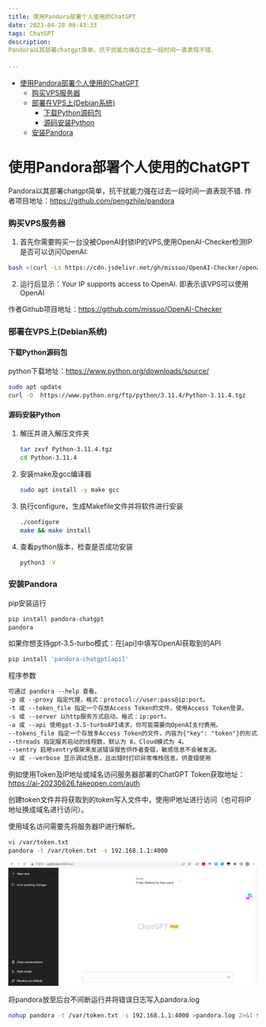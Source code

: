 ```yaml
---
title: 使用Pandora部署个人使用的ChatGPT
date: 2023-04-28 00:43:33
tags: ChatGPT
description: 
Pandora以其部署chatgpt简单，抗干扰能力强在过去一段时间一直表现不错.

---
```


- [使用Pandora部署个人使用的ChatGPT](#使用pandora部署个人使用的chatgpt)
    - [购买VPS服务器](#购买vps服务器)
    - [部署在VPS上(Debian系统)](#部署在vps上debian系统)
      - [下载Python源码包](#下载python源码包)
      - [源码安装Python](#源码安装python)
    - [安装Pandora](#安装pandora)

#   使用Pandora部署个人使用的ChatGPT
Pandora以其部署chatgpt简单，抗干扰能力强在过去一段时间一直表现不错.
作者项目地址：https://github.com/pengzhile/pandora

### 购买VPS服务器
1. 首先你需要购买一台没被OpenAI封锁IP的VPS,使用OpenAI-Checker检测IP是否可以访问OpenAI:

```bash
bash <(curl -Ls https://cdn.jsdelivr.net/gh/missuo/OpenAI-Checker/openai.sh)
```
2.  运行后显示：Your IP supports access to OpenAI. 即表示该VPS可以使用OpenAI

作者Github项目地址：https://github.com/missuo/OpenAI-Checker

### 部署在VPS上(Debian系统)

#### 下载Python源码包
   python下载地址：https://www.python.org/downloads/source/

   ```bash
   sudo apt update 
   curl -O  https://www.python.org/ftp/python/3.11.4/Python-3.11.4.tgz 
   ```
####  源码安装Python

1.  解压并进入解压文件夹

    ```bash
    tar zxvf Python-3.11.4.tgz  
    cd Python-3.11.4 
    ```
2.  安装make及gcc编译器
    ```bash 
    sudo apt install -y make gcc  
    ```

3.  执行configure，生成Makefile文件并将软件进行安装
    ```bash
    ./configure  
    make && make install 
    ```

4.  查看python版本，检查是否成功安装
    ```bash
    python3 -V
    ```
### 安装Pandora
pip安装运行

```bash
pip install pandora-chatgpt
pandora
```
如果你想支持gpt-3.5-turbo模式：在[api]中填写OpenAI获取到的API
```bash
pip install 'pandora-chatgpt[api]'
```
程序参数
```html
可通过 pandora --help 查看。
-p 或 --proxy 指定代理，格式：protocol://user:pass@ip:port。
-t 或 --token_file 指定一个存放Access Token的文件，使用Access Token登录。
-s 或 --server 以http服务方式启动，格式：ip:port。
-a 或 --api 使用gpt-3.5-turboAPI请求，你可能需要向OpenAI支付费用。
--tokens_file 指定一个存放多Access Token的文件，内容为{"key": "token"}的形式。
--threads 指定服务启动的线程数，默认为 8，Cloud模式为 4。
--sentry 启用sentry框架来发送错误报告供作者查错，敏感信息不会被发送。
-v 或 --verbose 显示调试信息，且出错时打印异常堆栈信息，供查错使用
```

例如使用Token及IP地址或域名访问服务器部署的ChatGPT
Token获取地址：https://ai-20230626.fakeopen.com/auth

创建token文件并将获取到的token写入文件中，使用IP地址进行访问（也可将IP地址换成域名进行访问）。

使用域名访问需要先将服务器IP进行解析。
```bash
vi /var/token.txt
pandora -t /var/token.txt -s 192.168.1.1:4000
```
![图片显示需要能访问Github](/img-folder/pandora/1.png)

将pandora放至后台不间断运行并将错误日志写入pandora.log

```bash 
nohup pandora -t /var/token.txt -s 192.168.1.1:4000 >pandora.log 2>&1 $
```

